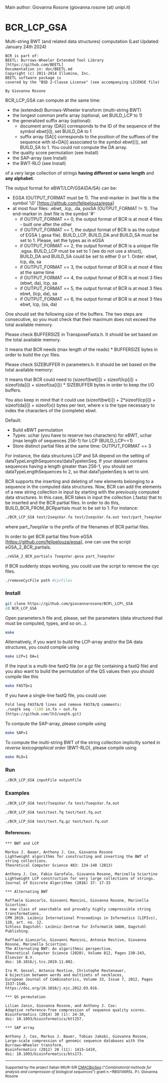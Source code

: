 Main author: Giovanna Rosone (giovanna.rosone (at) unipi.it)

# BCR_LCP_GSA

Multi-string BWT (and related data structures) computation
(Last Updated: January 24th 2024)

    BCR is part of:
    BEETL: Burrows-Wheeler Extended Tool Library
    [https://github.com/BEETL]
    Documentation in: doc/BEETL.md
    Copyright (c) 2011-2014 Illumina, Inc.
    BEETL software package is
    covered by the "BSD 2-Clause License" (see accompanying LICENSE file)
       
    By Giovanna Rosone
   
   

BCR_LCP_GSA can compute at the same time:

- the (extended) Burrows-Wheeler transform (multi-string BWT)
- the longest common prefix array (optional, set BUILD_LCP to 1)
- the generalized suffix array (optional):
    - document array (DA[i] corresponds to the ID of the sequence of the symbol ebwt[i]), set BUILD_DA to 1
    - suffix array (SA[i] corresponds to the position of the suffixes of the sequence with id=DA[i] associated to the symbol ebwt[i]), set BUILD_SA to 1. You could not compute the DA array.
- the quality score permutation (see Install)
- the SAP-array (see Install)
- the BWT-RLO (see Install)
    
of a very large collection of strings **having different or same length** and **any alphabet**. 

The output format for eBWT/LCP/GSA(DA/SA) can be:
- EGSA (OUTPUT_FORMAT must be 1). The end-marker in .bwt file is the symbol '\0' [https://github.com/felipelouza/egsa]
- at most four files: .ebwt, .lcp, .da, posSA (OUTPUT_FORMAT != 1). The end-marker in .bwt file is the symbol '#'
    - if OUTPUT_FORMAT == 0, the output format of BCR is at most 4 files - built one after the other
    - if OUTPUT_FORMAT == 1, the output format of BCR is as the output of EGSA (.gesa file). BUILD_LCP, BUILD_DA and BUILD_SA must be set to 1. Please, set the types as in eGSA
    - if OUTPUT_FORMAT == 2, the output format of BCR is a unique file .egsa. BUILD_LCP must be set to 1 (we do not use a struct), BUILD_DA and BUILD_SA could be set to either 0 or 1.  Order: ebwt, lcp, da, sa
    - if OUTPUT_FORMAT == 3, the output format of BCR is at most 4 files at the same time
    - if OUTPUT_FORMAT == 4, the output format of BCR is at most 3 files (ebwt, da), lcp, sa
    - if OUTPUT_FORMAT == 5, the output format of BCR is at most 3 files ebwt, (lcp, da), sa
    - if OUTPUT_FORMAT == 6, the output format of BCR is at most 3 files ebwt, lcp, (sa, da)


One should set the following size of the buffers. 
The two steps are consecutive, so you must check that their maximum does not exceed the total available memory.

Please check BUFFERSIZE in TransposeFasta.h. It should be set based on the total available memory.

It means that BCR needs (max length of the reads) * BUFFERSIZE bytes in order to build the cyc files.

Please check SIZEBUFFER in parameters.h. It should be set based on the total available memory:

It means that BCR could need to (sizeof(bwt[i]) + sizeof(lcp[i]) + sizeof(da[i]) + sizeof(sa[i])) * SIZEBUFFER bytes in order to keep the I/O buffers.

You also keep in mind that it could use (sizeof(bwt[i]) + 2*sizeof(lcp[i]) + sizeof(da[i]) + sizeof(x)) bytes per text, where x is the type necessary to index the characters of the (complete) ebwt.


Default:
- Build eBWT permutation
- Types: uchar (you have to reserve two characters) for eBWT, uchar (max length of sequences 256-1) for LCP (BUILD_LCP==1)  
- Store distinct partial files at the same time: OUTPUT_FORMAT == 3

For instance, the data structures LCP and SA depend on the setting of dataTypeLengthSequences/dataTypelenSeq.
If your dataset contains sequences having a length greater than 256-1, you should set dataTypeLengthSequences to 2, so that dataTypelenSeq is set to uint. 

BCR supports the inserting and deleting of new elements belonging to a sequence in the computed data structures. 
Now, BCR can add the elements of a new string collection in input by starting with the previously computed data structures. 
In this case, BCR takes in input the collection (.fasta) that to be inserted and the BCR partial files.
In order to do this, BUILD_BCR_FROM_BCRpartials must to be set to 1.
For instance:
```sh
./BCR_LCP_GSA test/2seqsVar.fa test/2seqsVar.fa.out test/part_7seqsVar
```
where part_7seqsVar is the prefix of the filenames of BCR partial files.

In order to get BCR partial files from eGSA [https://github.com/felipelouza/egsa], one can use the script eGSA_2_BCR_partials.
```sh
./eGSA_2_BCR_partials 7seqsVar.gesa part_7seqsVar
```


If BCR suddenly stops working, you could use the script to remove the cyc files.
```sh
./removeCycFile path #CycFiles
```

### Install

```sh
git clone https://github.com/giovannarosone/BCR\_LCP\_GSA
cd BCR_LCP_GSA
```
Open parameters.h file and, please, set the parameters (data structured that must be computed, types, and so on...).

```sh
make
```

Alternatively, if you want to build the LCP-array and/or the DA data structures, you could compile using
```sh
make LCP=1 DA=1
```

If the input is a multi-line fastQ file (or a gz file containing a fastQ file) and you also want to build the permutation of the QS values then you should compile like this
```sh
make FASTQ=1
```
If you have a single-line fastQ file, you could use:
```sh
Fold long FASTA/Q lines and remove FASTA/Q comments:
./seqtk seq -l100 in.fa > out.fa
(https://github.com/lh3/seqtk.git)
```

To compute the SAP-array, please compile using
```sh
make SAP=1
```

To compute the multi-string BWT of the string collection implicitly sorted in *reverse lexicographical order* (BWT-RLO), please compile using
```sh
make RLO=1
```

### Run
```sh
./BCR_LCP_GSA inputFile outputFile
```

### Examples
```sh
./BCR_LCP_GSA test/7seqsVar.fa test/7seqsVar.fa.out
```

```sh
./BCR_LCP_GSA test/test.fq test/test.fq.out
```

```sh
./BCR_LCP_GSA test/test.fq.gz test/test.fq.out
```


#### References:

    *** BWT and LCP
    
    Markus J. Bauer, Anthony J. Cox, Giovanna Rosone 
    Lightweight algorithms for constructing and inverting the BWT of string collections. 
    Theoretical Computer Science 483: 134-148 (2013)
     
    Anthony J. Cox, Fabio Garofalo, Giovanna Rosone, Marinella Sciortino
    Lightweight LCP construction for very large collections of strings. 
    Journal of Discrete Algorithms (2016) 37: 17-33
    
    *** Alternating BWT
    
    Raffaele Giancarlo, Giovanni Manzini, Giovanna Rosone, Marinella Sciortino: 
    A new class of searchable and provably highly compressible string transformations. 
    CPM 2019. Leibniz International Proceedings in Informatics (LIPIcs), 128, art. no. 12. 
    Schloss Dagstuhl- Leibniz-Zentrum fur Informatik GmbH, Dagstuhl Publishing.
    
    Raffaele Giancarlo, Giovanni Manzini, Antonio Restivo, Giovanna Rosone, Marinella Sciortino: 
    The Alternating BWT: An algorithmic perspective. 
    Theoretical Computer Science (2020), Volume 812, Pages 230-243, Elsevier B.V. 
    doi: 10.1016/j.tcs.2019.11.002.
    
    Ira M. Gessel, Antonio Restivo, Christophe Reutenauer,
    A bijection between words and multisets of necklaces, 
    European Journal of Combinatorics, Volume 33, Issue 7, 2012, Pages 1537-1546,
    https://doi.org/10.1016/j.ejc.2012.03.016.
    
    *** QS permutation
    
    Lilian Janin, Giovanna Rosone, and Anthony J. Cox: 
    Adaptive reference-free compression of sequence quality scores. 
    Bioinformatics (2014) 30 (1): 24-30, 
    doi: 10.1093/bioinformatics/btt257.
    
    *** SAP array
    
    Anthony J. Cox, Markus J. Bauer, Tobias Jakobi, Giovanna Rosone, 
    Large-scale compression of genomic sequence databases with the Burrows–Wheeler transform, 
    Bioinformatics (2012) 28 (11): 1415–1419, 
    doi: 10.1093/bioinformatics/bts173.

---
<small> Supported by the project Italian MIUR-SIR [CMACBioSeq][240fb5f5] ("_Combinatorial methods for analysis and compression of biological sequences_") grant n.~RBSI146R5L. P.I. Giovanna Rosone</small>

[240fb5f5]: http://pages.di.unipi.it/rosone/CMACBioSeq.html
